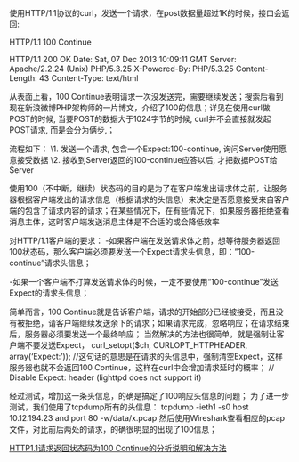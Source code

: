 使用HTTP/1.1协议的curl，发送一个请求，在post数据量超过1K的时候，接口会返回:

HTTP/1.1 100 Continue

HTTP/1.1 200 OK
Date: Sat, 07 Dec 2013 10:09:11 GMT
Server: Apache/2.2.24 (Unix) PHP/5.3.25
X-Powered-By: PHP/5.3.25
Content-Length: 43
Content-Type: text/html

从表面上看，100 Continue表明请求一次没发送完，需要继续发送；搜索后看到现在新浪微博PHP架构师的一片博文，介绍了100的信息；详见在使用curl做POST的时候, 当要POST的数据大于1024字节的时候, curl并不会直接就发起POST请求, 而是会分为俩步,；

流程如下：
\1. 发送一个请求, 包含一个Expect:100-continue, 询问Server使用愿意接受数据
\2. 接收到Server返回的100-continue应答以后, 才把数据POST给Server





使用100（不中断，继续）状态码的目的是为了在客户端发出请求体之前，让服务器根据客户端发出的请求信息（根据请求的头信息）来决定是否愿意接受来自客户端的包含了请求内容的请求；在某些情况下，在有些情况下，如果服务器拒绝查看消息主体，这时客户端发送消息主体是不合适的或会降低效率

对HTTP/1.1客户端的要求：
-如果客户端在发送请求体之前，想等待服务器返回100状态码，那么客户端必须要发送一个Expect请求头信息，即：”100-continue”请求头信息；

-如果一个客户端不打算发送请求体的时候，一定不要使用“100-continue”发送Expect的请求头信息；





简单而言，100 Continue就是告诉客户端，请求的开始部分已经被接受，而且没有被拒绝，请客户端继续发送余下的请求；如果请求完成，忽略响应；在请求结束后，服务器必须要发送一个最终响应；
当然解决的方法也很简单，就是强制让客户端不要发送Expect，
curl_setopt($ch, CURLOPT_HTTPHEADER, array(‘Expect:’)); //这句话的意思是在请求的头信息中，强制清空Expect，这样服务器也就不会返回100 Continue，这样在curl中会增加请求延时的概率；
// Disable Expect: header (lighttpd does not support it)

经过测试，增加这一条头信息，的确是搞定了100响应头信息的问题；
为了进一步测试，我们使用了tcpdump所有的头信息：
tcpdump -ieth1 -s0 host 10.12.194.23 and port 80 -w/data/x.pcap
然后使用Wireshark查看相应的pcap文件，对比前后两处的请求，的确很明显的出现了100信息；

[HTTP1.1请求返回状态码为100 Continue的分析说明和解决方法](http://www.webdoes.com/blog/archives/349)



